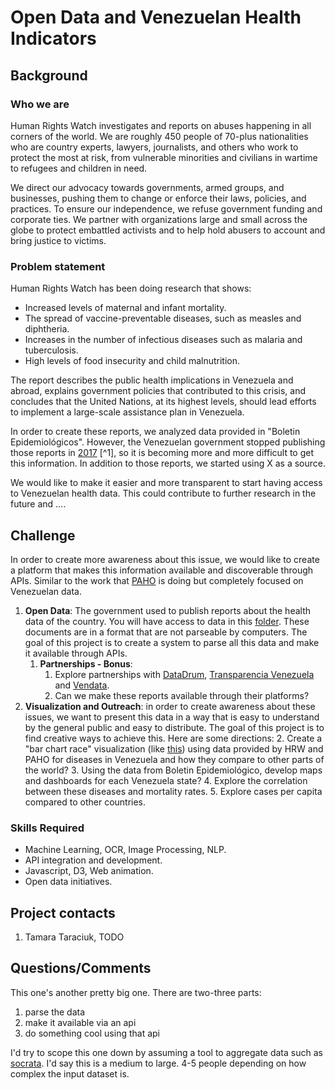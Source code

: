 # Open Data and Venezuelan Health Indicators

## Background

### Who we are

Human Rights Watch investigates and reports on abuses happening in all corners of the world. We are roughly 450 people of 70-plus nationalities who are country experts, lawyers, journalists, and others who work to protect the most at risk, from vulnerable minorities and civilians in wartime to refugees and children in need.

We direct our advocacy towards governments, armed groups, and businesses, pushing them to change or enforce their laws, policies, and practices. To ensure our independence, we refuse government funding and corporate ties. We partner with organizations large and small across the globe to protect embattled activists and to help hold abusers to account and bring justice to victims.

### Problem statement

Human Rights Watch has been doing research that shows:

*   Increased levels of maternal and infant mortality.
*   The spread of vaccine-preventable diseases, such as measles and diphtheria.
*   Increases in the number of infectious diseases such as malaria and tuberculosis.
*   High levels of food insecurity and child malnutrition.

The report describes the public health implications in Venezuela and abroad, explains government policies that contributed to this crisis, and concludes that the United Nations, at its highest levels, should lead efforts to implement a large-scale assistance plan in Venezuela.

In order to create these reports, we analyzed data provided in "Boletin Epidemiológicos". However, the Venezuelan government stopped publishing those reports in [2017](http://venezuelasindatos.efectococuyo.com/2018/12/09/mas-de-100-semanas-de-silencio-epidemiologico/) [^1], so it is becoming more and more difficult to get this information. In addition to those reports, we started using X as a source.

We would like to make it easier and more transparent to start having access to Venezuelan health data. This could contribute to further research in the future and ….

## Challenge

In order to create more awareness about this issue, we would like to create a platform that makes this information available and discoverable through APIs.  Similar to the work that [PAHO](http://www.paho.org/hq/index.php?option=com_content&view=article&id=2632:2010-interactive-malaria-statistics&Itemid=2130&lang=en) is doing but completely focused on Venezuelan data.

1. **Open Data**: The government used to publish reports about the health data of the country. You will have access to data in this [folder](https://drive.google.com/drive/u/0/folders/1JrNsIx1-jkxWR2VNaJCHk1IFOqKkOnOt). These documents are in a format that are not parseable by computers. The goal of this project is to create a system to parse all this data and make it available through APIs.
    1. __Partnerships - Bonus__:
        1. Explore partnerships with [DataDrum](datadrum.org), [Transparencia Venezuela](https://transparencia.org.ve/) and [Vendata](vendata.org).
        2. Can we make these reports available through their platforms?
2. **Visualization and Outreach**: in order to create awareness about these issues, we want to present this data in a way that is easy to understand by the general public and easy to distribute. The goal of this project is to find creative ways to achieve this. Here are some directions:
    2. Create a "bar chart race" visualization (like [this](https://www.youtube.com/watch?v=dwZ6B5kalbQ)) using data provided by HRW and PAHO for diseases in Venezuela and how they compare to other parts of the world?
    3. Using the data from Boletin Epidemiológico, develop maps and dashboards for each Venezuela state?
    4. Explore the correlation between these diseases and mortality rates.
    5. Explore cases per capita compared to other countries.


### Skills Required

*   Machine Learning, OCR, Image Processing, NLP.
*   API integration and development.
*   Javascript, D3, Web animation.
*   Open data initiatives.

## Project contacts

1. Tamara Taraciuk, TODO

## Questions/Comments

This one's another pretty big one. There are two-three parts:

1. parse the data
2. make it available via an api
3. do something cool using that api

I'd try to scope this one down by assuming a tool to aggregate data such as [socrata](https://dev.socrata.com/). I'd say this is a medium to large. 4-5 people depending on how complex the input dataset is.
